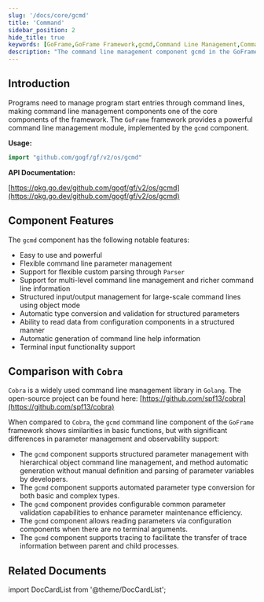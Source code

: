 ```yaml
---
slug: '/docs/core/gcmd'
title: 'Command'
sidebar_position: 2
hide_title: true
keywords: [GoFrame,GoFrame Framework,gcmd,Command Line Management,Command Line Parameters,Command Line Parsing,Cobra,Parameter Validation,Tracing,Command Line Help]
description: "The command line management component gcmd in the GoFrame framework. gcmd provides powerful command line management features, including flexible parameter management, custom parsing, multi-level command management, automatic type conversion, parameter validation, reading configuration component parameters, tracing, and automatic generation of command line help information."
---
```


## Introduction

Programs need to manage program start entries through command lines, making command line management components one of the core components of the framework. The `GoFrame` framework provides a powerful command line management module, implemented by the `gcmd` component.

**Usage:**

```go
import "github.com/gogf/gf/v2/os/gcmd"
```

**API Documentation:**

[https://pkg.go.dev/github.com/gogf/gf/v2/os/gcmd](https://pkg.go.dev/github.com/gogf/gf/v2/os/gcmd)

## Component Features

The `gcmd` component has the following notable features:

- Easy to use and powerful
- Flexible command line parameter management
- Support for flexible custom parsing through `Parser`
- Support for multi-level command line management and richer command line information
- Structured input/output management for large-scale command lines using object mode
- Automatic type conversion and validation for structured parameters
- Ability to read data from configuration components in a structured manner
- Automatic generation of command line help information
- Terminal input functionality support

## Comparison with `Cobra`

`Cobra` is a widely used command line management library in `Golang`. The open-source project can be found here: [https://github.com/spf13/cobra](https://github.com/spf13/cobra)

When compared to `Cobra`, the `gcmd` command line component of the `GoFrame` framework shows similarities in basic functions, but with significant differences in parameter management and observability support:

- The `gcmd` component supports structured parameter management with hierarchical object command line management, and method automatic generation without manual definition and parsing of parameter variables by developers.
- The `gcmd` component supports automated parameter type conversion for both basic and complex types.
- The `gcmd` component provides configurable common parameter validation capabilities to enhance parameter maintenance efficiency.
- The `gcmd` component allows reading parameters via configuration components when there are no terminal arguments.
- The `gcmd` component supports tracing to facilitate the transfer of trace information between parent and child processes.

## Related Documents

import DocCardList from '@theme/DocCardList';

<DocCardList />